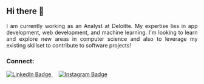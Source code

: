 ## Hi there 👋

<p align="justify">
I am currently working as an Analyst at Deloitte. My expertise lies in app development, web development, and machine learning. I'm looking to learn and explore new areas in computer science and also to leverage my existing skillset to contribute to software projects!
</p>

### Connect:

<div id="badges">
    <a href="https://www.linkedin.com/in/shashwat-sinha-090b74218/">
    <img src="https://img.shields.io/badge/LinkedIn-blue?style=for-the-badge&logo=linkedin&logoColor=white" alt="LinkedIn Badge"/>
    </a>
    &nbsp; &nbsp;
    <a href="https://www.instagram.com/shashwat4868/">
    <img src="https://img.shields.io/badge/Instagram-red?style=for-the-badge&logo=instagram&logoColor=white" alt="Instagram Badge"/>
    </a>
</div>
<br/>

